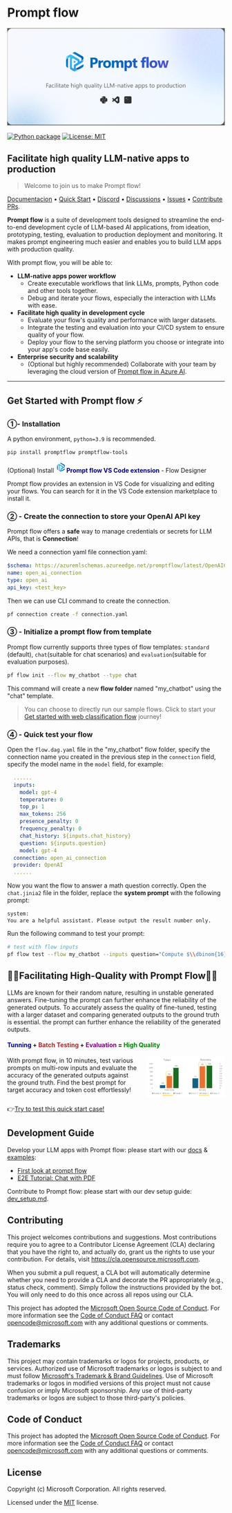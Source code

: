 # Prompt flow
![banner](examples/tutorials/quick-start/media/banner.png)

[![Python package](https://img.shields.io/pypi/v/promptflow)](https://pypi.org/project/promptflow/)
[![License: MIT](https://img.shields.io/github/license/microsoft/promptflow)](https://github.com/microsoft/promptflow/blob/main/LICENSE)

<h2>Facilitate high quality LLM-native apps to production</h2>

> Welcome to join us to make Prompt flow!

[Documentacion](https://expert-adventure-197jp7v.pages.github.io/) • [Quick Start](https://github.com/microsoft/promptflow/blob/main/docs/how-to-guides/quick-start.md)  • [Discord](https://discord.gg/bnXr6kxs) •  [Discussions](https://github.com/microsoft/promptflow/discussions) • [Issues](https://github.com/microsoft/promptflow/issues/new/choose) • [Contribute PRs](https://github.com/microsoft/promptflow/pulls).

**Prompt flow** is a suite of development tools designed to streamline the end-to-end development cycle of LLM-based AI applications, from ideation, prototyping, testing, evaluation to production deployment and monitoring. It makes prompt engineering much easier and enables you to build LLM apps with production quality.

With prompt flow, you will be able to:

- **LLM-native apps power workflow**
    - Create executable workflows that link LLMs, prompts, Python code and other tools together.
    - Debug and iterate your flows, especially the interaction with LLMs with ease.
- **Facilitate high quality in development cycle**
    - Evaluate your flow's quality and performance with larger datasets.
    - Integrate the testing and evaluation into your CI/CD system to ensure quality of your flow.
    - Deploy your flow to the serving platform you choose or integrate into your app's code base easily.
- **Enterprise security and scalability**
    - (Optional but highly recommended) Collaborate with your team by leveraging the cloud version of [Prompt flow in Azure AI](https://learn.microsoft.com/en-us/azure/machine-learning/prompt-flow/overview-what-is-prompt-flow?view=azureml-api-2).

------

## Get Started with Prompt flow ⚡

### ①- Installation

A python environment, `python=3.9` is recommended.

```sh
pip install promptflow promptflow-tools
```

(Optional) Install <img src="examples/tutorials/quick-start/media/logo_pf.png" alt="alt text" width="25"/><font color="darkblue"><b>Prompt flow VS Code extension</b></font>  - Flow Designer

Prompt flow provides an extension in VS Code for visualizing and editing your flows. You can search for it in the VS Code extension marketplace to install it.

### ② - Create the connection to store your OpenAI API key

Prompt flow offers a **safe** way to manage credentials or secrets for LLM APIs, that is **Connection**!

We need a connection yaml file connection.yaml:
  
```yaml
$schema: https://azuremlschemas.azureedge.net/promptflow/latest/OpenAIConnection.schema.json
name: open_ai_connection
type: open_ai
api_key: <test_key>
```

Then we can use CLI command to create the connection.

```sh
pf connection create -f connection.yaml
```

### ③ - Initialize a prompt flow from template

Prompt flow currently supports three types of flow templates: `standard` (default), `chat`(suitable for chat scenarios) and `evaluation`(suitable for evaluation purposes).

```sh
pf flow init --flow my_chatbot --type chat
```

This command will create a new **flow folder** named "my_chatbot" using the "chat" template.

> You can choose to directly run our sample flows. Click to start your [Get started with web classification flow](examples/flows/standard/web-classification/README.md) journey!

### ④ - Quick test your flow

Open the `flow.dag.yaml` file in the "my_chatbot" flow folder, specify the connection name you created in the previous step in the `connection` field, specify the model name in the `model` field, for example:

```yaml
  ......
  inputs:
    model: gpt-4
    temperature: 0
    top_p: 1
    max_tokens: 256
    presence_penalty: 0
    frequency_penalty: 0
    chat_history: ${inputs.chat_history}
    question: ${inputs.question}
    model: gpt-4
  connection: open_ai_connection
  provider: OpenAI
  ......
```

Now you want the flow to answer a math question correctly. Open the `chat.jinia2` file in the folder, replace the **system prompt** with the following prompt:

```jinja2
system:
You are a helpful assistant. Please output the result number only.
```

Run the following command to test your prompt:

```sh
# test with flow inputs
pf flow test --flow my_chatbot --inputs question="Compute $\\dbinom{16}{5}$."
```

## 🏃‍♂️Facilitating High-Quality with Prompt Flow🏃‍♀️

LLMs are known for their random nature, resulting in unstable generated answers. Fine-tuning the prompt can further enhance the reliability of the generated outputs. To accurately assess the quality of fine-tuned, testing with a larger dataset and comparing generated outputs to the ground truth is essential.  the prompt can further enhance the reliability of the generated outputs.

<h4><font color="Darkblue"> Tunning </font> + <font color="brown"> Batch Testing</font> + <font color="purple">Evaluation</font> = <font color="green">High Quality</font></h4>

<div class="columns">
  <div class="column">
    With prompt flow, in 10 minutes, test various prompts on multi-row inputs and evaluate the accuracy of the generated outputs against the ground truth. Find the best prompt for target accuracy and token cost effortlessly!
  </div>
  <div class="column">
     <img src="examples/tutorials/quick-start/media/realcase.png" alt="alt text" style="width:100%;"/>
  </div>
</div>

👉[Try to test this quick start case!](examples/tutorials/quick-start/prompt_tunning_case.md)

## Development Guide

Develop your LLM apps with Prompt flow: please start with our [docs](https://microsoft.github.io/promptflow) & [examples](./examples/README.md):
- [First look at prompt flow](https://expert-adventure-197jp7v.pages.github.io/how-to-guides/quick-start.html)
- [E2E Tutorial: Chat with PDF](https://github.com/microsoft/promptflow/blob/main/examples/tutorials/e2e-development/chat-with-pdf.md)

Contribute to Prompt flow: please start with our dev setup guide: [dev_setup.md](./docs/dev/dev_setup.md).

## Contributing

This project welcomes contributions and suggestions.  Most contributions require you to agree to a
Contributor License Agreement (CLA) declaring that you have the right to, and actually do, grant us
the rights to use your contribution. For details, visit https://cla.opensource.microsoft.com.

When you submit a pull request, a CLA bot will automatically determine whether you need to provide
a CLA and decorate the PR appropriately (e.g., status check, comment). Simply follow the instructions
provided by the bot. You will only need to do this once across all repos using our CLA.

This project has adopted the [Microsoft Open Source Code of Conduct](https://opensource.microsoft.com/codeofconduct/).
For more information see the [Code of Conduct FAQ](https://opensource.microsoft.com/codeofconduct/faq/) or
contact [opencode@microsoft.com](mailto:opencode@microsoft.com) with any additional questions or comments.

## Trademarks

This project may contain trademarks or logos for projects, products, or services. Authorized use of Microsoft
trademarks or logos is subject to and must follow
[Microsoft's Trademark & Brand Guidelines](https://www.microsoft.com/en-us/legal/intellectualproperty/trademarks/usage/general).
Use of Microsoft trademarks or logos in modified versions of this project must not cause confusion or imply Microsoft sponsorship.
Any use of third-party trademarks or logos are subject to those third-party's policies.

## Code of Conduct

This project has adopted the
[Microsoft Open Source Code of Conduct](https://opensource.microsoft.com/codeofconduct/).
For more information see the
[Code of Conduct FAQ](https://opensource.microsoft.com/codeofconduct/faq/)
or contact [opencode@microsoft.com](mailto:opencode@microsoft.com)
with any additional questions or comments.

## License

Copyright (c) Microsoft Corporation. All rights reserved.

Licensed under the [MIT](LICENSE) license.
